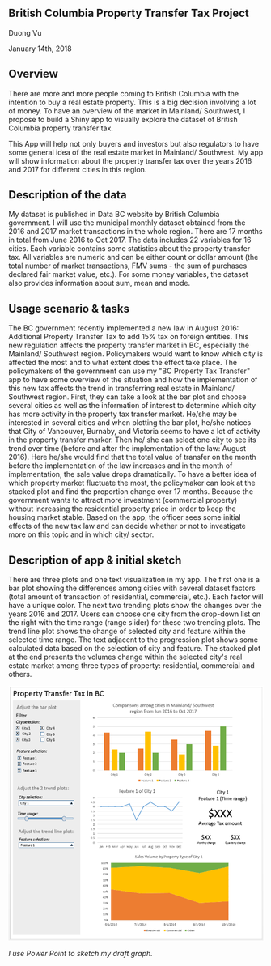## British Columbia Property Transfer Tax Project

Duong Vu

January 14th, 2018



## Overview

There are more and more people coming to British Columbia with the intention to buy a real estate property. This is a big decision involving a lot of money. To have an overview of the market in Mainland/ Southwest, I propose to build a Shiny app to visually explore the dataset of British Columbia property transfer tax.

This App will help not only buyers and investors but also regulators to have some general idea of the real estate market in Mainland/ Southwest. My app will show information about the property transfer tax over the years 2016 and 2017 for different cities in this region.



## Description of the data

My dataset is published in Data BC website by British Columbia government. I will use the municipal monthly dataset obtained from the 2016 and 2017 market transactions in the whole region. There are 17 months in total from June 2016 to Oct 2017. The data includes 22 variables for 16 cities. Each variable contains some statistics about the property transfer tax. All variables are numeric and can be either count or dollar amount (the total number of market transactions, FMV sums - the sum of purchases declared fair market value, etc.). For some money variables, the dataset also provides information about sum, mean and mode.



## Usage scenario & tasks

The BC government recently implemented a new law in August 2016:  Additional Property Transfer Tax to add 15% tax on foreign entities. This new regulation affects the property transfer market in BC, especially the Mainland/ Southwest region. Policymakers would want to know which city is affected the most and to what extent does the effect take place. The policymakers of the government can use my "BC Property Tax Transfer" app to have some overview of the situation and how the implementation of this new tax affects the trend in transferring real estate in Mainland/ Southwest region. First, they can take a look at the bar plot and choose several cities as well as the information of interest to determine which city has more activity in the property tax transfer market. He/she may be interested in several cities and when plotting the bar plot, he/she notices that City of Vancouver, Burnaby, and Victoria seems to have a lot of activity in the property transfer marker. Then he/ she can select one city to see its trend over time (before and after the implementation of the law: August 2016). Here he/she would find that the total value of transfer on the month before the implementation of the law increases and in the month of implementation, the sale value drops dramatically. To have a better idea of which property market fluctuate the most, the policymaker can look at the stacked plot and find the proportion change over 17 months. Because the government wants to attract more investment (commercial property) without increasing the residential property price in order to keep the housing market stable. Based on the app, the officer sees some initial effects of the new tax law and can decide whether or not to investigate more on this topic and in which city/ sector.



## Description of app & initial sketch

There are three plots and one text visualization in my app. The first one is a bar plot showing the differences among cities with several dataset factors (total amount of transaction of residential, commercial, etc.). Each factor will have a unique color. The next two trending plots show the changes over the years 2016 and 2017. Users can choose one city from the drop-down list on the right with the time range (range slider) for these two trending plots. The trend line plot shows the change of selected city and feature within the selected time range. The text adjacent to the progression plot shows some calculated data based on the selection of city and feature. The stacked plot at the end presents the volumes change within the selected city's real estate market among three types of property: residential, commercial and others. 

![Sketch](doc/SketchTaxBC.png)



*I use Power Point to sketch my draft graph.*

